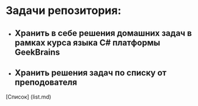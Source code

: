 # Задачи репозитория:

* ## Хранить в себе решения домашних задач в рамках курса языка C# платформы GeekBrains

* ## Хранить решения задач по списку от преподователя

[Cписок] (list.md)